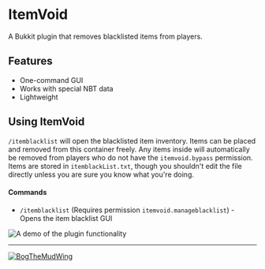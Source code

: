 # ItemVoid
A Bukkit plugin that removes blacklisted items from players.

## Features
- One-command GUI
- Works with special NBT data
- Lightweight

## Using ItemVoid
`/itemblacklist` will open the blacklisted item inventory. Items can be placed and removed from this container freely.
Any items inside will automatically be removed from players who do not have the `itemvoid.bypass` permission.
Items are stored in `itemblackList.txt`, though you shouldn't edit the file directly unless you are sure you know what
you're doing.

#### Commands
- `/itemblacklist` (Requires permission `itemvoid.manageblacklist`) - Opens the item blacklist GUI

![A demo of the plugin functionality](https://github.com/BogTheMudWing/ItemVoid/blob/main/ItemVoidDemoSmall.GIF)

---

[![BogTheMudWing](https://nextcloud.macver.org/apps/files_sharing/publicpreview/jyWLnm4i724mxXg?file=/&fileId=61792&x=3390&y=1906&a=true&etag=c43260166526abc326861afd5244df8e)](https://blog.macver.org/about-me)
